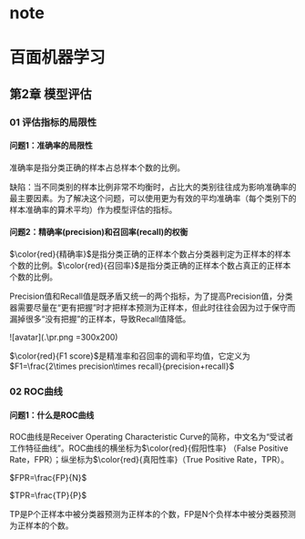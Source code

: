 # note
# 百面机器学习
## 第2章 模型评估
### 01 评估指标的局限性
#### 问题1：准确率的局限性
准确率是指分类正确的样本占总样本个数的比例。

缺陷：当不同类别的样本比例非常不均衡时，占比大的类别往往成为影响准确率的最主要因素。为了解决这个问题，可以使用更为有效的平均准确率（每个类别下的样本准确率的算术平均）作为模型评估的指标。

#### 问题2：精确率(precision)和召回率(recall)的权衡
$\color{red}{精确率}$是指分类正确的正样本个数占分类器判定为正样本的样本个数的比例。$\color{red}{召回率}$是指分类正确的正样本个数占真正的正样本个数的比例。

Precision值和Recall值是既矛盾又统一的两个指标，为了提高Precision值，分类器需要尽量在“更有把握”时才把样本预测为正样本，但此时往往会因为过于保守而漏掉很多“没有把握”的正样本，导致Recall值降低。

![avatar](.\pr.png  =300x200)

$\color{red}{F1 score}$是精准率和召回率的调和平均值，它定义为
$F1=\frac{2\times precision\times recall}{precision+recall}$

### 02 ROC曲线
#### 问题1：什么是ROC曲线

ROC曲线是Receiver Operating Characteristic Curve的简称，中文名为“受试者工作特征曲线”。ROC曲线的横坐标为$\color{red}{假阳性率}   （False Positive Rate，FPR）；纵坐标为$\color{red}{真阳性率}（True Positive Rate，TPR）。

$FPR=\frac{FP}{N}$

$TPR=\frac{TP}{P}$

TP是P个正样本中被分类器预测为正样本的个数，FP是N个负样本中被分类器预测为正样本的个数。
